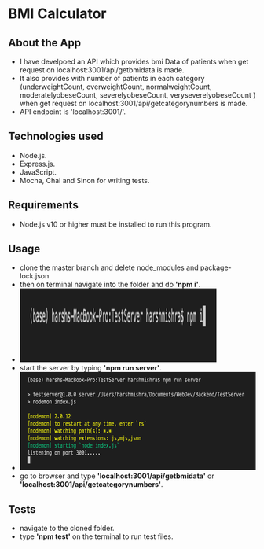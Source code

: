 # BMI Calculator
## About the App
- I have develpoed an API which provides bmi Data of patients when get request on localhost:3001/api/getbmidata is made.
- It also provides with number of patients in each category (underweightCount, overweightCount, normalweightCount, moderatelyobeseCount, severelyobeseCount, veryseverelyobeseCount ) when get request on localhost:3001/api/getcategorynumbers is made.
- API endpoint is 'localhost:3001/'.
## Technologies used
- Node.js.
- Express.js.
- JavaScript.
- Mocha, Chai and Sinon for writing tests.
## Requirements
- Node.js v10 or higher must be installed to run this program.
## Usage
- clone the master branch and delete node_modules and package-lock.json
- then on terminal navigate into the folder and do **'npm i'**.
- <img src = "img/npmI.png" width = "400" height = "150" />
- start the server by typing **'npm run server'**.
- <img src = "img/npmRunServer-1.png" width = "600" height = "200" />
- go to browser and type **'localhost:3001/api/getbmidata'** or **'localhost:3001/api/getcategorynumbers'**.
## Tests
- navigate to the cloned folder.
- type **'npm test'** on the terminal to run test files.
